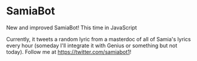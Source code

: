 # SamiaBot
New and improved SamiaBot! This time in JavaScript

Currently, it tweets a random lyric from a masterdoc of all of Samia's lyrics every hour (someday I'll integrate it with Genius or something but not today).
Follow me at https://twitter.com/samiabot1!
